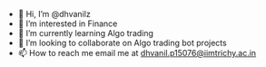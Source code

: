 - 👋 Hi, I’m @dhvanilz
- 👀 I’m interested in Finance
- 🌱 I’m currently learning Algo trading
- 💞️ I’m looking to collaborate on Algo trading bot projects
- 📫 How to reach me email me at dhvanil.p15076@iimtrichy.ac.in

<!---
dhvanilz/dhvanilz is a ✨ special ✨ repository because its `README.md` (this file) appears on your GitHub profile.
You can click the Preview link to take a look at your changes.
--->
